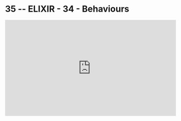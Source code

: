 # 35 -- ELIXIR - 34 - Behaviours

<iframe 
        width="560" 
        height="315" 
        src="https://www.youtube.com/embed/Hc2AT_lE9Mk" 
        title="YouTube video player" 
        frameborder="0" 
        allow="accelerometer; autoplay; clipboard-write; encrypted-media; gyroscope; picture-in-picture" 
        allowfullscreen
        >
</iframe>

